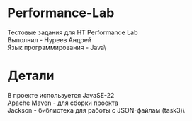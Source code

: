 # Performance-Lab
Тестовые задания для HT Performance Lab\
Выполнил - Нуреев Андрей\
Язык программирования - Java\

# Детали
В проекте используется JavaSE-22\
Apache Maven - для сборки проекта\
Jackson - библиотека для работы с JSON-файлам (task3)\


